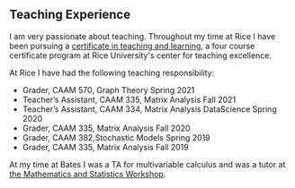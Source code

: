 ## Teaching Experience

I am very passionate about teaching.
Throughout my time at Rice I have been pursuing a [certificate in teaching and learning](https://cte.rice.edu/grads), a four course certificate program at Rice University's center for teaching excellence.

At Rice I have had the following teaching responsibility:
- Grader, CAAM 570, Graph Theory Spring 2021
- Teacher’s Assistant, CAAM 335, Matrix Analysis Fall 2021
- Teacher’s Assistant, CAAM 334, Matrix Analysis DataScience Spring 2020
- Grader, CAAM 335, Matrix Analysis Fall 2020
- Grader, CAAM 382,Stochastic Models Spring 2019
- Grader, CAAM 335, Matrix Analysis Fall 2019

At my time at Bates I was a TA for multivariable calculus and was a tutor at [the Mathematics and Statistics Workshop](https://www.bates.edu/math-stat-workshop/).